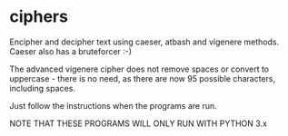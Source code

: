 ciphers
=======


Encipher and decipher text using caeser, atbash and vigenere methods. Caeser also has a bruteforcer :-)

The advanced vigenere cipher does not remove spaces or convert to uppercase - there is no need, as there are now 95 possible characters, including spaces.

Just follow the instructions when the programs are run.

NOTE THAT THESE PROGRAMS WILL ONLY RUN WITH PYTHON 3.x
